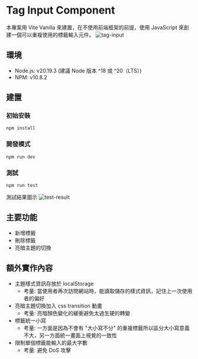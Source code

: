 # Tag Input Component

本專案用 Vite Vanilla 來建置，在不使用前端框架的前提，使用 JavaScript 來創建一個可以重複使用的標籤輸入元件。
![tag-input](https://github.com/user-attachments/assets/7bf008cf-35da-4edf-8d6b-e866120dbb1f)

## 環境
* Node.js: v20.19.3 (建議 Node 版本 ^18 或 ^20（LTS）)
* NPM: v10.8.2

## 建置
### 初始安裝
```
npm install
```
### 開發模式
```
npm run dev
```
### 測試
```
npm run test
```
測試結果圖示
![test-result](https://github.com/user-attachments/assets/5f3afd25-d216-42b8-b01e-64e44d11664a)

## 主要功能

- 新增標籤
- 刪除標籤
- 亮暗主題的切換

## 額外實作內容

- 主題樣式資訊存放於 localStorage
  - 考量: 當使用者再次訪問網站時，能讀取儲存的樣式資訊，記住上一次使用者的偏好
- 亮暗主題切換加入 css transition 動畫
  - 考量: 亮暗顏色變化的緩衝避免太過生硬的轉變
- 標籤統一小寫
  - 考量: 一方面是因為不會有 "大小寫不分" 的重複標籤所以區分大小寫意義不大，另一方面統一畫面上視覺的一致性
- 限制單個標籤能輸入的最大字數
  - 考量: 避免 DoS 攻擊
